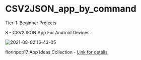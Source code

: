 # CSV2JSON_app_by_command

Tier-1: Beginner Projects

8 - CSV2JSON App For Android Devices

![2021-08-02 15-43-05](https://user-images.githubusercontent.com/50905347/127864312-a84975ff-bffd-4a9d-a3ca-3416b6c90016.gif)

florinpop17 App Ideas Collection - [Link for details](https://github.com/florinpop17/app-ideas)
